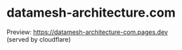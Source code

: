 # datamesh-architecture.com

Preview: https://datamesh-architecture-com.pages.dev  
(served by cloudflare)
